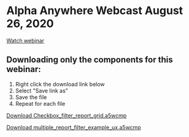 # Alpha Anywhere Webcast August 26, 2020

[Watch webinar](https://youtu.be/2WqFQytuJM4)

## Downloading only the components for this webinar:

1. Right click the download link below
2. Select "Save link as"
3. Save the file
4. Repeat for each file

<a href="https://github.com/alphaanywhere/Alpha-Anywhere-Webinars/raw/master/2020/August%2026%202020/Checkbox_filter_report_grid.a5wcmp">Download Checkbox_filter_report_grid.a5wcmp</a>

<a href="https://github.com/alphaanywhere/Alpha-Anywhere-Webinars/raw/master/2020/August%2026%202020/multiple_report_filter_example_ux.a5wcmp">Download multiple_report_filter_example_ux.a5wcmp</a>
